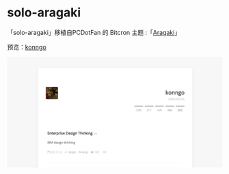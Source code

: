 # solo-aragaki

「solo-aragaki」移植自PCDotFan 的 Bitcron 主题 :「[Aragaki](https://github.com/PCDotFan/Aragaki)」


预览：[konngo](http://blog.konngo.cn/?skin=solo-aragaki)

![screenshot](preview.png)


